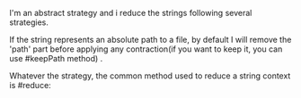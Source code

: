 I'm an abstract strategy and i reduce the strings following several strategies.

If the string represents an absolute path to a file, by default I will remove the 'path' part before applying any contraction(if you want to keep it, you can use #keepPath method) .

Whatever the strategy, the common method used to reduce a string context is #reduce: